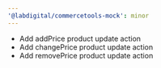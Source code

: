 ```yaml
---
'@labdigital/commercetools-mock': minor
---
```


- Add addPrice product update action
- Add changePrice product update action
- Add removePrice product update action
